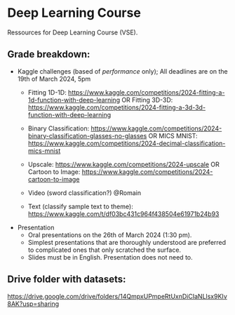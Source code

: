# Deep Learning Course
Ressources for Deep Learning Course (VSE).

## Grade breakdown:
- Kaggle challenges (based of _performance_ only); All deadlines are on the 19th of March 2024, 5pm
  * Fitting 1D-1D: https://www.kaggle.com/competitions/2024-fitting-a-1d-function-with-deep-learning OR Fitting 3D-3D: https://www.kaggle.com/competitions/2024-fitting-a-3d-3d-function-with-deep-learning

  * Binary Classification: https://www.kaggle.com/competitions/2024-binary-classification-glasses-no-glasses OR MICS MNIST: https://www.kaggle.com/competitions/2024-decimal-classification-mics-mnist

  * Upscale: https://www.kaggle.com/competitions/2024-upscale OR Cartoon to Image: https://www.kaggle.com/competitions/2024-cartoon-to-image

  * Video (sword classification?) @Romain

  * Text (classify sample text to theme): https://www.kaggle.com/t/df03bc431c964f438504e61971b24b93
- Presentation
  * Oral presentations on the 26th of March 2024 (1:30 pm).
  * Simplest presentations that are thoroughly understood are preferred to complicated ones that only scratched the surface.
  * Slides must be in English. Presentation does not need to.

## Drive folder with datasets:
https://drive.google.com/drive/folders/14QmpxUPmpeRtUxnDiCIaNLlsx9KIv8AK?usp=sharing
